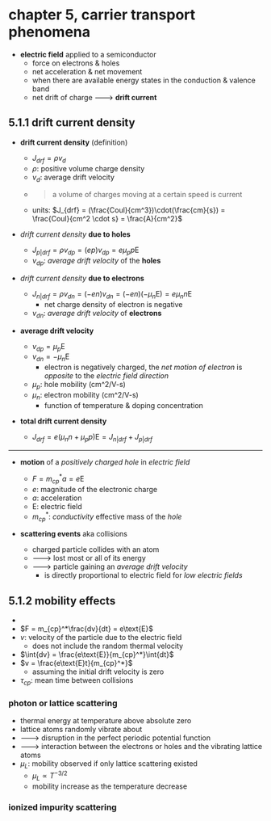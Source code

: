 # chapter 5, carrier transport phenomena

- **electric field** applied to a semiconductor
  - force on electrons & holes
  - net acceleration & net movement
  - when there are available energy states in the conduction & valence band
  - net drift of charge ---> **drift current**

## 5.1.1 drift current density

- **drift current density** (definition)
  - $J_{drf} = \rho v_d$
  - $\rho$: positive volume charge density
  - $v_d$: average drift velocity
  - > a volume of charges moving at a certain speed is current
  - units: $J_{drf} = (\frac{Coul}{cm^3})\cdot(\frac{cm}{s}) = \frac{Coul}{cm^2 \cdot s} = \frac{A}{cm^2}$

- *drift current density* **due to holes**
  - $J_{p|drf} = \rho v_{dp} = (ep) v_{dp} = e\mu_p p \text{E}$
  - $v_{dp}$: *average drift velocity* of the **holes**
- *drift current density* **due to electrons**
  - $J_{n|drf} = \rho v_{dn} = (-en)v_{dn} = (-en)(-\mu_n\text{E}) = e\mu_n n\text{E}$
    - net charge density of electron is negative
  - $v_{dn}$: *average drift velocity* of **electrons**

- **average drift velocity**
  - $v_{dp} = \mu_p\text{E}$
  - $v_{dn} = -\mu_n\text{E}$
    - electron is negatively charged, the *net motion of electron* is *opposite* to the *electric field direction*
  - $\mu_p$: hole mobility (cm^2/V-s)
  - $\mu_n$: electron mobility (cm^2/V-s)
    - function of temperature & doping concentration

- **total drift current density**
  - $J_{drf} = e(\mu_n n+\mu_p p)\text{E} = J_{n|drf}+J_{p|drf}$

---

- **motion** of a *positively charged hole* in *electric field*
  - $F = m_{cp}^* a = e\text{E}$
  - $e$: magnitude of the electronic charge
  - $a$: acceleration
  - $\text{E}$: electric field
  - $m_{cp}^*$: *conductivity* effective mass of the *hole*

- **scattering events** aka collisions
  - charged particle collides with an atom
  - ---> lost most or all of its energy
  - ---> particle gaining an *average drift velocity*
    - is directly proportional to electric field for *low electric fields*

## 5.1.2 mobility effects

- 
- $F = m_{cp}^*\frac{dv}{dt} = e\text{E}$
- $v$: velocity of the particle due to the electric field
  - does not include the random thermal velocity
- $\int{dv} = \frac{e\text{E}}{m_{cp}^*}\int{dt}$
- $v = \frac{e\text{E}t}{m_{cp}^*}$
  - assuming the initial drift velocity is zero
- $\tau_{cp}$: mean time between collisions

### photon or lattice scattering

- thermal energy at temperature above absolute zero
- lattice atoms randomly vibrate about
- ---> disruption in the perfect periodic potential function
- ---> interaction between the electrons or holes and the vibrating lattice atoms
- $\mu_L$: mobility observed if only lattice scattering existed
  - $\mu_L \propto T^{-3/2}$
  - mobility increase as the temperature decrease

### ionized impurity scattering
